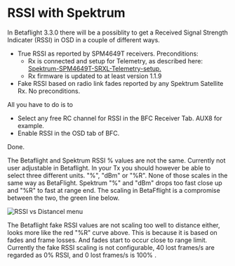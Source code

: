 # RSSI with Spektrum

In Betaflight 3.3.0 there will be a possiblity to get a Received Signal Strength Indicater (RSSI) in OSD in a couple of different ways.

- True RSSI as reported by SPM4649T receivers. Preconditions:
  - Rx is connected and setup for Telemetry, as described here: [Spektrum-SPM4649T-SRXL-Telemetry-setup.](Spektrum-SPM4649T-SRXL-Telemetry-setup)
  - Rx firmware is updated to at least version 1.1.9
- Fake RSSI based on radio link fades reported by any Spektrum Satellite Rx. No preconditions.

All you have to do is to

- Select any free RC channel for RSSI in the BFC Receiver Tab. AUX8 for example.
- Enable RSSI in the OSD tab of BFC.

Done.

The Betaflight and Spektrum RSSI % values are not the same. Currently not user adjustable in Betaflight. In your Tx you should however be able to select three different units. "%", "dBm" or "%R". None of those scales in the same way as BetaFlight. Spektrum "%" and "dBm" drops too fast close up and "%R" to fast at range end. The scaling in BetaFflight is a compromise between the two, the green line below.

![RSSI vs Distancel menu](/img/ideal_rssi_to_range.jpg)

The Betaflight fake RSSI values are not scaling too well to distance either, looks more like the red "%R" curve above. This is because it is based on fades and frame losses. And fades start to occur close to range limit. Currently the fake RSSI scaling is not configurable, 40 lost frames/s are regarded as 0% RSSI, and 0 lost frames/s is 100% .
